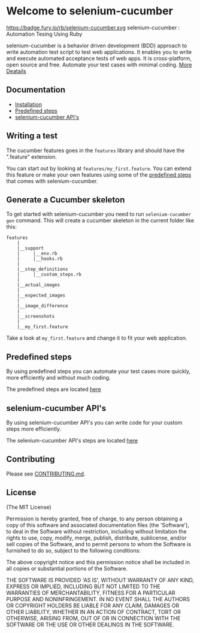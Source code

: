 Welcome to selenium-cucumber
=================

https://badge.fury.io/rb/selenium-cucumber.svg
selenium-cucumber : Automation Tesing Using Ruby

selenium-cucumber is a behavior driven development (BDD) approach to write automation test script to test web applications.
It enables you to write and execute automated acceptance tests of web apps.
It is cross-platform, open source and free.
Automate your test cases with minimal coding.
[More Deatails](http://seleniumcucumber.wordpress.com/)

Documentation
-------------
* [Installation](doc/installation.md)
* [Predefined steps](doc/canned_steps.md)
* [selenium-cucumber API's](doc/selenium-cucumber-API.md)

Writing a test
--------------

The cucumber features goes in the `features` library and should have the ".feature" extension.

You can start out by looking at `features/my_first.feature`. You can extend this feature or make your own features using some of the [predefined steps](doc/canned_steps.md) that comes with selenium-cucumber.

Generate a Cucumber skeleton
----------------------------

To get started with selenium-cucumber you need to run `selenium-cucumber gen` command. This will create a cucumber skeleton in the current folder like this:

    features
        |
        |__support
        |     |__env.rb
        |     |__hooks.rb
        |
        |__step_definitions
        |     |__custom_steps.rb
        |
        |__actual_images
        |
        |__expected_images
        |
        |__image_difference
        |
        |__screenshots
        |
        |__my_first.feature

Take a look at `my_first.feature` and change it to fit your web application.


Predefined steps
-----------------
By using predefined steps you can automate your test cases more quickly, more efficiently and without much coding.

The predefined steps are located [here](doc/canned_steps.md)


selenium-cucumber API's
-----------------------
By using selenium-cucumber API's you can write code for your custom steps more efficiently.

The selenium-cucumber API's steps are located [here](doc/selenium-cucumber-API.md)


Contributing
-------------------
Please see [CONTRIBUTING.md](CONTRIBUTING.md).


License
-------

(The MIT License)

Permission is hereby granted, free of charge, to any person obtaining a copy of this software and associated documentation files (the 'Software'), to deal in the Software without restriction, including without limitation the rights to use, copy, modify, merge, publish, distribute, sublicense, and/or sell copies of the Software, and to permit persons to whom the Software is furnished to do so, subject to the following conditions:

The above copyright notice and this permission notice shall be included in all copies or substantial portions of the Software.

THE SOFTWARE IS PROVIDED 'AS IS', WITHOUT WARRANTY OF ANY KIND, EXPRESS OR IMPLIED, INCLUDING BUT NOT LIMITED TO THE WARRANTIES OF MERCHANTABILITY, FITNESS FOR A PARTICULAR PURPOSE AND NONINFRINGEMENT. IN NO EVENT SHALL THE AUTHORS OR COPYRIGHT HOLDERS BE LIABLE FOR ANY CLAIM, DAMAGES OR OTHER LIABILITY, WHETHER IN AN ACTION OF CONTRACT, TORT OR OTHERWISE, ARISING FROM, OUT OF OR IN CONNECTION WITH THE SOFTWARE OR THE USE OR OTHER DEALINGS IN THE SOFTWARE.
